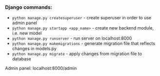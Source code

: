 ### Django commands:
- `python manage.py createsuperuser` - create superuser in order to use admin panel
- `python manage.py startapp <app_name>` - create new backend module, i.e. new model
- `python manage.py runserver` - run server on localhost:8000
- `python manage.py makemigrations` - generate migration file that reflects changes in models.py
- `python manage.py migrate` - apply changes from migration file to database

Admin panel: localhost:8000/admin